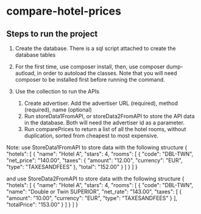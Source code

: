 # compare-hotel-prices

## Steps to run the project

1. Create the database. There is a sql script attached to create the database tables

2. For the first time, use composer install, then, use composer dump-autload, in order to autoload the classes. Note that you will need composer to be installed first before running the command.

3. Use the collection to run the APIs
   1. Create advertiser. Add the advertiser URL (required), method (required), name (optional)
   2. Run storeData1FromAPI, or storeData2FromAPI to store the API data in the database. Both will need the advertiser id as a parameter.
   3. Run comparePrices to return a list of all the hotel rooms, without duplication, sorted from cheapest to most expensive.

Note: use StoreData1FromAPI to store data with the following structure
{
"hotels": [ {
"name": "Hotel A",
"stars": 4,
"rooms": [ {
"code": "DBL-TWN",
"net_price": "140.00",
"taxes": {
"amount": "12.00",
"currency": "EUR",
"type": "TAXESANDFEES"
},
"total": "152.00"
} ]
} ]
}

and use StoreData2FromAPI to store data with the following structure
{
"hotels": [ {
"name": "Hotel A",
"stars": 4,
"rooms": [ {
"code": "DBL-TWN",
"name": "Double or Twin SUPERIOR",
"net_rate": "143.00",
"taxes": [ {
"amount": "10.00",
"currency": "EUR",
"type": "TAXESANDFEES"
} ],
"totalPrice": "153.00"
} ]
} ]
}
